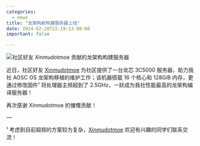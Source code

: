 ```yaml
---
categories:
  - news
title: "龙架构新构建服务器上线"
date: 2024-02-20T22:19:13-08:00
important: false

---
```

![社区好友 Xinmudotmoe 贡献的龙架构构建服务器](/assets/coffee-break/20240226/imgs/loongarch64-server-dragonfly.png)

近日，社区好友 [Xinmudotmoe](http://t.me/xm_moe) 为社区提供了一台龙芯 3C5000 服务器，助力我社 AOSC OS 龙架构移植的维护工作；该机器搭载 16 个核心和 128GiB 内存，更通过修改固件¹ 将处理器主频超到了 2.5GHz，一跃成为我社性能最高的龙架构编译服务器！

再次感谢 Xinmudotmoe 的慷慨贡献！

—

¹ 考虑到目前超频的方案较为复杂，[Xinmudotmoe](http://t.me/xm_moe) 欢迎有兴趣的同学们联系交流！

